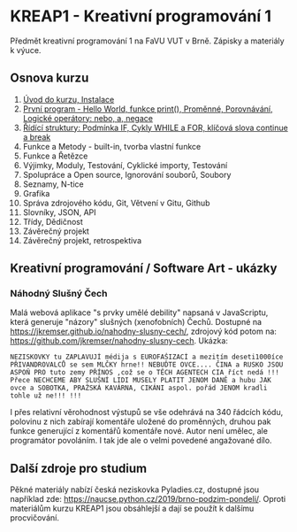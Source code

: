 # KREAP1 - Kreativní programování 1

Předmět kreativní programování 1 na FaVU VUT v Brně.
Zápisky a materiály k výuce.

## Osnova kurzu

1. [Úvod do kurzu, Instalace](1/README.md)
2. [První program - Hello World, funkce print(), Proměnné, Porovnávání, Logické operátory: nebo, a, negace](2/README.md)
3. [Řídící struktury: Podmínka IF, Cykly WHILE a FOR, klíčová slova continue a break](3/README.md)
4. Funkce a Metody - built-in, tvorba vlastní funkce
5. Funkce a Řetězce
6. Výjimky, Moduly, Testování, Cyklické importy, Testování
7. Spolupráce a Open source, Ignorování souborů, Soubory
8. Seznamy, N-tice
9. Grafika
10. Správa zdrojového kódu, Git, Větvení v Gitu, Github
11. Slovníky, JSON, API
12. Třídy, Dědičnost
13. Závěrečný projekt
14. Závěrečný projekt, retrospektiva

## Kreativní programování / Software Art - ukázky

### Náhodný Slušný Čech

Malá webová aplikace "s prvky umělé debility" napsaná v JavaScriptu, která generuje "názory" slušných (xenofobních) Čechů. Dostupné na https://jkremser.github.io/nahodny-slusny-cech/, zdrojový kód potom na: https://github.com/jkremser/nahodny-slusny-cech. Ukázka:

```
NEZISKOVKY tu ZAPLAVUJÍ médija s EUROFAŠIZACÍ a mezitím deseti1000íce PŘIVANDROVALCŮ se sem MLČKY hrne!! NEBUĎTE OVCE.... ČINA a RUSKO JSOU ASPOŇ PRO tuto zemy PŘÍNOS ,což se o TĚCH AGENTECH CIA říct nedá !!! Přece NECHCEME ABY SLUŠNÍ LIDI MUSELY PLATIT JENOM DANĚ a hubu JAK ovce a SOBOTKA, PRAŽSKÁ KAVÁRNA, CIKÁNI aspol. pořád JENOM kradli tohle už ne!!! !!!
```

I přes relativní věrohodnost výstupů se vše odehrává na 340 řádcích kódu, polovinu z nich zabírají komentáře uložené do proměnných, druhou pak funkce generující z komentářů komentáře nové.
Autor není umělec, ale programátor povoláním.
I tak jde ale o velmi povedené angažované dílo.

## Další zdroje pro studium

Pěkné materiály nabízí česká neziskovka Pyladies.cz, dostupné jsou například zde: https://naucse.python.cz/2019/brno-podzim-pondeli/.
Oproti materiálům kurzu KREAP1 jsou obsáhlejší a dají se použít k dalšímu procvičování.
